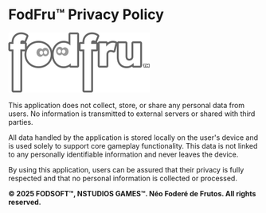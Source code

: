 # FodFru™ Privacy Policy
![](https://raw.githubusercontent.com/neofodere/fodfru/refs/heads/main/logo_fodfru_alt.png)

This application does not collect, store, or share any personal data from users. No information is transmitted to external servers or shared with third parties.

All data handled by the application is stored locally on the user's device and is used solely to support core gameplay functionality. This data is not linked to any personally identifiable information and never leaves the device.

By using this application, users can be assured that their privacy is fully respected and that no personal information is collected or processed.

**© 2025 FODSOFT™, NSTUDIOS GAMES™. Néo Foderé de Frutos. All rights reserved.**